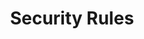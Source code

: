 ---
title: Security Rules
description: Secure your backend data with Firestore rules
weight: 30
lastmod: 2019-07-13T10:13:30-04:00
draft: false
vimeo: 348518845
emoji: 📱
---